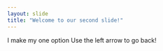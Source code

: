 ```yaml
---
layout: slide
title: "Welcome to our second slide!"
---
```

I make my one option
Use the left arrow to go back!

